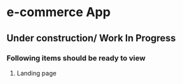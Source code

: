 # e-commerce App

## Under construction/ Work In Progress

### Following items should be ready to view

1.  Landing page
